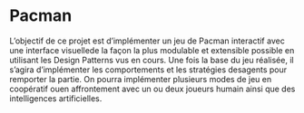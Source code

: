 # Pacman
L’objectif de ce projet est d’implémenter un jeu de Pacman interactif avec une interface visuellede la façon la plus modulable et extensible possible en utilisant les Design Patterns vus en cours.
Une fois la base du jeu réalisée, il s’agira d’implémenter les comportements et les stratégies desagents pour remporter la partie. On pourra implémenter plusieurs modes de jeu en coopératif ouen affrontement avec un ou deux joueurs humain ainsi que des intelligences artificielles.
